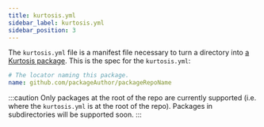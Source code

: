 ```yaml
---
title: kurtosis.yml
sidebar_label: kurtosis.yml
sidebar_position: 3
---
```


The `kurtosis.yml` file is a manifest file necessary to turn a directory into [a Kurtosis package][package]. This is the spec for the `kurtosis.yml`:

<!-- TODO UPDATE THIS WHEN DEPENDENCIES GO HERE -->

```yaml
# The locator naming this package.
name: github.com/packageAuthor/packageRepoName
```

<!-- TODO delete this when packages can live in subdirectories -->
:::caution
Only packages at the root of the repo are currently supported (i.e. where the `kurtosis.yml` is at the root of the repo). Packages in subdirectories will be supported soon.
:::

<!----------------------- ONLY LINKS BELOW HERE ----------------------------->
[package]: ./packages.md
